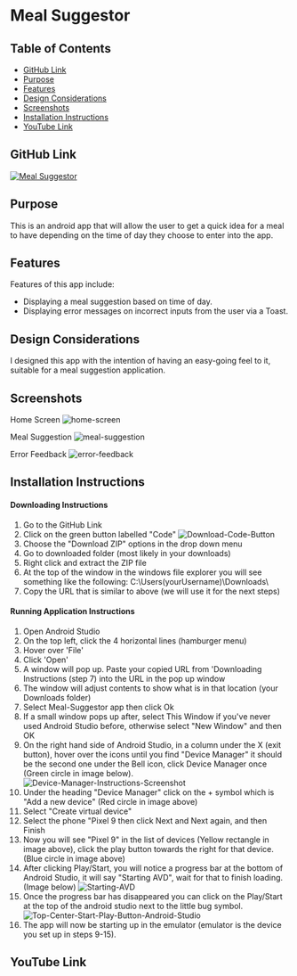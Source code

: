 # Meal Suggestor 

## Table of Contents
- [GitHub Link](#github-link)
- [Purpose](#purpose)
- [Features](#features)
- [Design Considerations](#design-considerations)
- [Screenshots](#screenshots)
- [Installation Instructions](#installation-instructions)
- [YouTube Link](#youtube-link)

## GitHub Link
[![Meal Suggestor](https://img.shields.io/badge/Meal_Suggestor-FF6F61?style=for-the-badge&logo=github&logoColor=white)](https://github.com/ST10482816/Meal-Suggestor)

## Purpose
This is an android app that will allow the user to get a quick idea for a meal to have depending on the time of day they choose to enter into the app.

## Features
Features of this app include:
  - Displaying a meal suggestion based on time of day.
  - Displaying error messages on incorrect inputs from the user via a Toast.

## Design Considerations
I designed this app with the intention of having an easy-going feel to it, suitable for a meal suggestion application.

## Screenshots

Home Screen
![home-screen](https://github.com/user-attachments/assets/4cb883c5-bcae-4002-9e44-5b5de9939a32)

Meal Suggestion
![meal-suggestion](https://github.com/user-attachments/assets/6ef7541b-21fa-4c17-b580-1a19e0f03553)

Error Feedback
![error-feedback](https://github.com/user-attachments/assets/1b29fa8e-9711-4756-873b-f8153dc49c67)


## Installation Instructions
#### Downloading Instructions
1. Go to the GitHub Link
2. Click on the green button labelled "Code"
![Download-Code-Button](https://github.com/user-attachments/assets/cad85ed5-53ee-497e-be0e-4f8de1175ded)
3. Choose the "Download ZIP" options in the drop down menu
4. Go to downloaded folder (most likely in your downloads)
5. Right click and extract the ZIP file
6. At the top of the window in the windows file explorer you will see something like the following:
	C:\Users\(yourUsername)\Downloads\
7. Copy the URL that is similar to above (we will use it for the next steps)

#### Running Application Instructions
1. Open Android Studio
2. On the top left, click the 4 horizontal lines (hamburger menu)
3. Hover over 'File'
4. Click 'Open'
5. A window will pop up. Paste your copied URL from 'Downloading Instructions (step 7) into the URL in the pop up window
6. The window will adjust contents to show what is in that location (your Downloads folder)
7. Select Meal-Suggestor app then click Ok
8. If a small window pops up after, select This Window if you've never used Android Studio before, otherwise select "New Window" and then OK
9. On the right hand side of Android Studio, in a column under the X (exit button), hover over the icons until you find "Device Manager" it should be the second one under the Bell icon, click Device Manager once (Green circle in image below).
![Device-Manager-Instructions-Screenshot](https://github.com/user-attachments/assets/67557fe3-6ca2-47ba-95bf-e40be8e74eae)
10. Under the heading "Device Manager" click on the + symbol which is "Add a new device" (Red circle in image above)
11. Select "Create virtual device"
12. Select the phone "Pixel 9 then click Next and Next again, and then Finish
13. Now you will see "Pixel 9" in the list of devices (Yellow rectangle in image above), click the play button towards the right for that device. (Blue circle in image above)
14. After clicking Play/Start, you will notice a progress bar at the bottom of Android Studio, it will say "Starting AVD", wait for that to finish loading. (Image below)
![Starting-AVD](https://github.com/user-attachments/assets/4979792c-a9f5-44b6-8415-9d4131d1cb21)
15. Once the progress bar has disappeared you can click on the Play/Start at the top of the android studio next to the little bug symbol.
![Top-Center-Start-Play-Button-Android-Studio](https://github.com/user-attachments/assets/95dab0c3-82ef-4a4a-971b-002ad1c3b776)
16. The app will now be starting up in the emulator (emulator is the device you set up in steps 9-15).


## YouTube Link
